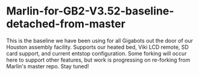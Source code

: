 # Marlin-for-GB2-V3.52-baseline-detached-from-master
This is the baseline we have been using for all Gigabots out the door of our Houston assembly facility. Supports our heated bed, Viki LCD remote, SD card support, and current entstop configuration. Some forking will occur here to support other features, but work is progressing on re-forking from Marlin's master repo. Stay tuned!
